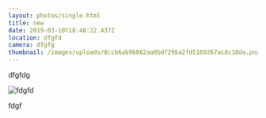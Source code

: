 ```yaml
---
layout: photos/single.html
title: new
date: 2019-03-10T18:48:22.437Z
location: dfgfd
camera: dfgfg
thumbnail: /images/uploads/8ccb6ab9b862aa0bdf29ba2fd5169267ac8c18da.png
---
```

dfgfdg

![fdgfd](/images/uploads/8ccb6ab9b862aa0bdf29ba2fd5169267ac8c18da.png "fgg")

fdgf
